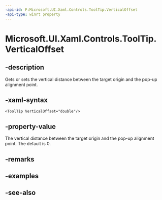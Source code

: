 ```yaml
---
-api-id: P:Microsoft.UI.Xaml.Controls.ToolTip.VerticalOffset
-api-type: winrt property
---
```


<!-- Property syntax
public double VerticalOffset { get;  set; }
-->

# Microsoft.UI.Xaml.Controls.ToolTip.VerticalOffset

## -description
Gets or sets the vertical distance between the target origin and the pop-up alignment point.

## -xaml-syntax
```xaml
<ToolTip VerticalOffset="double"/>
```


## -property-value
The vertical distance between the target origin and the pop-up alignment point. The default is 0.

## -remarks

## -examples

## -see-also
